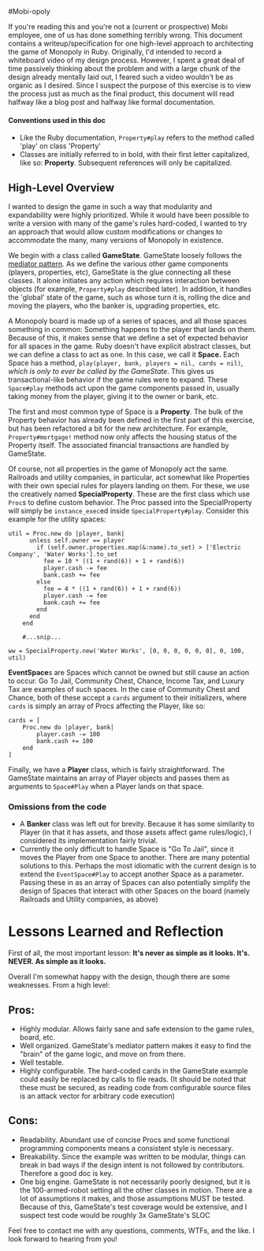 #Mobi-opoly

If you're reading this and you're not a (current or prospective) Mobi employee, one of us has done something terribly wrong. 
This document contains a writeup/specification for one high-level approach to architecting the game of Monopoly in Ruby.
Originally, I'd intended to record a whiteboard video of my design process. However, I spent a great deal of time 
passively thinking about the problem and with a large chunk of the design already mentally laid out, I feared such a 
 video wouldn't be as organic as I desired. Since I suspect the purpose of this exercise is to view the process just as 
 much as the final product, this document will read halfway like a blog post and halfway like formal documentation.
 
#### Conventions used in this doc

* Like the Ruby documentation, `Property#play` refers to the method called 'play' on class 'Property'
* Classes are initially referred to in bold, with their first letter capitalized, like so: **Property**. Subsequent 
references will only be capitalized.


## High-Level Overview
I wanted to design the game in such a way that modularity and expandability were highly prioritized. While it would have
been possible to write a version with many of the game's rules hard-coded, I wanted to try an approach that would allow
custom modifications or changes to accommodate the many, many versions of Monopoly in existence. 

We begin with a class called **GameState**. GameState loosely follows the 
[mediator pattern](https://en.wikipedia.org/wiki/Mediator_pattern). As we define the various other game components 
(players, properties, etc), GameState is the glue connecting all these classes. It alone initiates any action which 
 requires interaction between objects (for example, `Property#play` described later). In addition, it handles the 'global'
 state of the game, such as whose turn it is, rolling the dice and moving the players, who the banker is, upgrading 
 properties, etc.
 
A Monopoly board is made up of a series of spaces, and all those spaces something in common: Something happens
to the player that lands on them. Because of this, it makes sense that we define a set of expected behavior for all 
spaces in the game. Ruby doesn't have explicit abstract classes, but we can define a class to act as one. In this case,
we call it **Space.** Each Space has a method, `play(player, bank, players = nil, cards = nil)`, *which is only to ever
be called by the GameState*. This gives us transactional-like behavior if the game rules were to expand. 
These `Space#play` methods act upon the game components passed in, usually taking money from the player, giving it to the 
owner or bank, etc. 
  
The first and most common type of Space is a **Property**. The bulk of the Property behavior has already been defined in
the first part of this exercise, but has been refactored a bit for the new architecture. For example,  `Property#mortgage!` 
method now only affects the housing status of the Property itself. The associated financial transactions are handled by
GameState.

Of course, not all properties in the game of Monopoly act the same. Railroads and utility companies, in particular, act 
somewhat like Properties with their own special rules for players landing on them. For these, we use the creatively named
**SpecialProperty**. These are the first class which use `Proc`s to define custom behavior. The Proc passed into 
the SpecialProperty will simply be `instance_exec`ed inside `SpecialProperty#play`. Consider this example for the utility
spaces:
```
util = Proc.new do |player, bank|
      unless self.owner == player
        if (self.owner.properties.map(&:name).to_set) > ['Electric Company', 'Water Works'].to_set
          fee = 10 * ((1 + rand(6)) + 1 + rand(6))
          player.cash -= fee
          bank.cash += fee
        else
          fee = 4 * ((1 + rand(6)) + 1 + rand(6))
          player.cash -= fee
          bank.cash += fee
        end
      end
    end
    
    #...snip...

ww = SpecialProperty.new('Water Works', [0, 0, 0, 0, 0, 0], 0, 100, util)
```

**EventSpace**s are Spaces which cannot be owned but still cause an action to occur. Go To Jail, Community Chest, Chance,
Income Tax, and Luxury Tax are examples of such spaces. In the case of Community Chest and Chance, both of these accept 
 a `cards` argument to their initializers, where `cards` is simply an array of Procs affecting the Player, like so:
 
```
cards = [
    Proc.new do |player, bank|
        player.cash -= 100
        bank.cash += 100
    end
]
```

Finally, we have a **Player** class, which is fairly straightforward. The GameState maintains an array of Player objects
and passes them as arguments to `Space#Play` when a Player lands on that space.

### Omissions from the code

* A **Banker** class was left out for brevity. Because it has some similarity to Player (in that it has assets, and those
assets affect game rules/logic), I considered its implementation fairly trivial.
* Currently the only difficult to handle Space is "Go To Jail", since it moves the Player from one Space to another. There
are many potential solutions to this. Perhaps the most idiomatic with the current design is to extend the `EventSpace#Play`
to accept another Space as a parameter. Passing these in as an array of Spaces can also potentially simplify the design of
Spaces that interact with other Spaces on the board (namely Railroads and Utility companies, as above)


# Lessons Learned and Reflection

First of all, the most important lesson: **It's never as simple as it looks. It's. NEVER. As simple as it looks.**

Overall I'm somewhat happy with the design, though there are some weaknesses. From a high level:

## Pros:
* Highly modular. Allows fairly sane and safe extension to the game rules, board, etc.
* Well organized. GameState's mediator pattern makes it easy to find the "brain" of the game logic, and move on from there.
* Well testable. 
* Highly configurable. The hard-coded cards in the GameState example could easily be replaced by calls to file reads. 
(It should be noted that these must be secured, as reading code from configurable source files is an attack vector for 
arbitrary code execution)

## Cons:
* Readability. Abundant use of concise Procs and some functional programming components means a consistent style is 
necessary.
* Breakability. Since the example was written to be modular, things can break in bad ways if the design intent is not 
followed by contributors. Therefore a good doc is key.
* One big engine. GameState is not necessarily poorly designed, but it is the 100-armed-robot setting all the other 
classes in motion. There are a lot of assumptions it makes, and those assumptions MUST be tested. Because of this, 
GameState's test coverage would be extensive, and I suspect test code would be roughly 3x GameState's SLOC

Feel free to contact me with any questions, comments, WTFs, and the like. I look forward to hearing from you!


